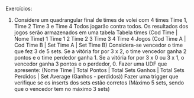 Exercícios:
1) Considere um quadrangular final de times de volei com 4 times
Time 1, Time 2 Time 3 e Time 4
Todos jogarão contra todos.
Os resultados dos jogos serão armazenados em uma tabela
Tabela times
(Cod Time | Nome Time)
1 Time 1
2 Time 2
3 Time 3
4 Time 4
Jogos
(Cod Time A | Cod Time B | Set Time A | Set Time B)
Considera-se vencedor o time que fez 3 de 5 sets.
Se a vitória for por 3 x 2, o time vencedor ganha 2 pontos e o time perdedor ganha 1.
Se a vitória for por 3 x 0 ou 3 x 1, o vencedor ganha 3 pontos e o perdedor, 0.
Fazer uma UDF que apresente:
(Nome Time | Total Pontos | Total Sets Ganhos | Total Sets Perdidos | Set Average (Ganhos - perdidos))
Fazer uma trigger que verifique se os inserts dos sets estão corretos (Máximo 5 sets, sendo que o
vencedor tem no máximo 3 sets)
